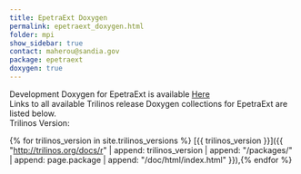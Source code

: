```yaml
---
title: EpetraExt Doxygen
permalink: epetraext_doxygen.html
folder: mpi
show_sidebar: true
contact: maherou@sandia.gov
package: epetraext
doxygen: true
---
```


Development Doxygen for EpetraExt is available [Here](http://trilinos.org/docs/dev/packages/epetraext/doc/html/index.html)  
Links to all available Trilinos release Doxygen collections for EpetraExt are listed below.  
Trilinos Version: 

{% for trilinos_version in site.trilinos_versions %}
[{{ trilinos_version }}]({{ "http://trilinos.org/docs/r" | append: trilinos_version | append: "/packages/" | append: page.package | append: "/doc/html/index.html" }}),{% endfor %}
